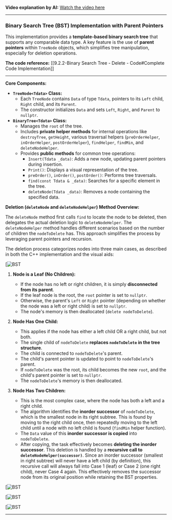 
**Video explanation by AI:** [Watch the video here](https://notebooklm.google.com/notebook/68a51878-3ce2-4a6e-ba12-62bb4ec9e31e?artifactId=98a5f209-607b-4a39-8ef7-408dadb0ec10)

---
### Binary Search Tree (BST) Implementation with Parent Pointers

This implementation provides a **template-based binary search tree** that supports any comparable data type. A key feature is the use of **parent pointers** within `TreeNode` objects, which simplifies tree manipulation, especially for deletion operations.

**The code reference:** [[9.2.2-Binary Search Tree - Delete - Code#Complete Code Implementation]]

---
**Core Components:**

- **`TreeNode<Tdata>` Class:**
    - Each `TreeNode` contains `Data` of type `Tdata`, pointers to its `Left` child, `Right` child, and its `Parent`.
    - The constructor initializes `Data` and sets `Left`, `Right`, and `Parent` to `nullptr`.
- **`BinaryTree<Tdata>` Class:**
    - Manages the `root` of the tree.
    - Includes **private helper methods** for internal operations like `destroyTree`, `getHeight`, various traversal helpers (`preOrderHelper`, `inOrderHelper`, `postOrderHelper`), `findHelper`, `findMin`, and `deleteNodeHelper`.
    - Provides **public methods** for common tree operations:
        - `Insert(Tdata _data)`: Adds a new node, updating parent pointers during insertion.
        - `Print()`: Displays a visual representation of the tree.
        - `preOrder()`, `inOrder()`, `postOrder()`: Performs tree traversals.
        - `find(const Tdata & _data)`: Searches for a specific element in the tree.
        - `deleteNode(Tdata _data)`: Removes a node containing the specified data.

**Deletion (`deleteNode` and `deleteNodeHelper`) Method Overview:**

The `deleteNode` method first calls `find` to locate the node to be deleted, then delegates the actual deletion logic to `deleteNodeHelper`. The `deleteNodeHelper` method handles different scenarios based on the number of children the `nodeToDelete` has. This approach simplifies the process by leveraging parent pointers and recursion.

The deletion process categorizes nodes into three main cases, as described in both the C++ implementation and the visual aids:

[![BST](G:\DSA\Slides\BST-Delete\s1.png)

1. **Node is a Leaf (No Children):**
    
    - If the node has no left or right children, it is simply **disconnected from its parent**.
    - If the leaf node is the root, the `root` pointer is set to `nullptr`.
    - Otherwise, the parent's `Left` or `Right` pointer (depending on whether the node was a left or right child) is set to `nullptr`.
    - The node's memory is then deallocated (`delete nodeToDelete`).
2. **Node Has One Child:**
    
    - This applies if the node has either a left child OR a right child, but not both.
    - The single child of `nodeToDelete` **replaces `nodeToDelete` in the tree structure**.
    - The child is connected to `nodeToDelete`'s parent.
    - The child's parent pointer is updated to point to `nodeToDelete`'s parent.
    - If `nodeToDelete` was the root, its child becomes the new `root`, and the child's parent pointer is set to `nullptr`.
    - The `nodeToDelete`'s memory is then deallocated.
3. **Node Has Two Children:**
    
    - This is the most complex case, where the node has both a left and a right child.
    - The algorithm identifies the **inorder successor** of `nodeToDelete`, which is the smallest node in its right subtree. This is found by moving to the right child once, then repeatedly moving to the left child until a node with no left child is found (`findMin` helper function).
    - The `Data` value of this **inorder successor is copied** into `nodeToDelete`.
    - After copying, the task effectively becomes **deleting the inorder successor**. This deletion is handled by a **recursive call to `deleteNodeHelper(successor)`**. Since an inorder successor (smallest in right subtree) will never have a left child (by definition), this recursive call will always fall into Case 1 (leaf) or Case 2 (one right child), never Case 4 again. This effectively removes the successor node from its original position while retaining the BST properties.


[![BST](G:\DSA\Slides\BST-Delete\s5.png)

[![BST](G:\DSA\Slides\BST-Delete\s6.png)

[![BST](G:\DSA\Slides\BST-Delete\s7.png)

---